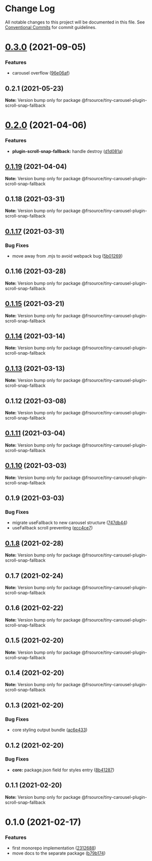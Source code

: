 # Change Log

All notable changes to this project will be documented in this file.
See [Conventional Commits](https://conventionalcommits.org) for commit guidelines.

# [0.3.0](https://github.com/FRSource/tiny-carousel/compare/@frsource/tiny-carousel-plugin-scroll-snap-fallback@0.2.1...@frsource/tiny-carousel-plugin-scroll-snap-fallback@0.3.0) (2021-09-05)


### Features

* carousel overflow ([96e06af](https://github.com/FRSource/tiny-carousel/commit/96e06af280f358f65dc87117a604b2fdf13a9c47))





## 0.2.1 (2021-05-23)

**Note:** Version bump only for package @frsource/tiny-carousel-plugin-scroll-snap-fallback





# [0.2.0](https://github.com/FRSource/tiny-carousel/compare/@frsource/tiny-carousel-plugin-scroll-snap-fallback@0.1.19...@frsource/tiny-carousel-plugin-scroll-snap-fallback@0.2.0) (2021-04-06)


### Features

* **plugin-scroll-snap-fallback:** handle destroy ([d1d081a](https://github.com/FRSource/tiny-carousel/commit/d1d081a09df1acbe41f7459e118e3ed9dffa2032))





## [0.1.19](https://github.com/FRSource/tiny-carousel/compare/@frsource/tiny-carousel-plugin-scroll-snap-fallback@0.1.18...@frsource/tiny-carousel-plugin-scroll-snap-fallback@0.1.19) (2021-04-04)

**Note:** Version bump only for package @frsource/tiny-carousel-plugin-scroll-snap-fallback





## 0.1.18 (2021-03-31)

**Note:** Version bump only for package @frsource/tiny-carousel-plugin-scroll-snap-fallback





## [0.1.17](https://github.com/FRSource/tiny-carousel/compare/@frsource/tiny-carousel-plugin-scroll-snap-fallback@0.1.16...@frsource/tiny-carousel-plugin-scroll-snap-fallback@0.1.17) (2021-03-31)


### Bug Fixes

* move away from .mjs to avoid webpack bug ([5b01269](https://github.com/FRSource/tiny-carousel/commit/5b01269b8bb2cc607c3323ea54a7fe5d89a0363a))





## 0.1.16 (2021-03-28)

**Note:** Version bump only for package @frsource/tiny-carousel-plugin-scroll-snap-fallback





## [0.1.15](https://github.com/FRSource/tiny-carousel/compare/@frsource/tiny-carousel-plugin-scroll-snap-fallback@0.1.14...@frsource/tiny-carousel-plugin-scroll-snap-fallback@0.1.15) (2021-03-21)

**Note:** Version bump only for package @frsource/tiny-carousel-plugin-scroll-snap-fallback





## [0.1.14](https://github.com/FRSource/tiny-carousel/compare/@frsource/tiny-carousel-plugin-scroll-snap-fallback@0.1.13...@frsource/tiny-carousel-plugin-scroll-snap-fallback@0.1.14) (2021-03-14)

**Note:** Version bump only for package @frsource/tiny-carousel-plugin-scroll-snap-fallback





## [0.1.13](https://github.com/FRSource/tiny-carousel/compare/@frsource/tiny-carousel-plugin-scroll-snap-fallback@0.1.12...@frsource/tiny-carousel-plugin-scroll-snap-fallback@0.1.13) (2021-03-13)

**Note:** Version bump only for package @frsource/tiny-carousel-plugin-scroll-snap-fallback





## 0.1.12 (2021-03-08)

**Note:** Version bump only for package @frsource/tiny-carousel-plugin-scroll-snap-fallback





## [0.1.11](https://github.com/FRSource/tiny-carousel/compare/@frsource/tiny-carousel-plugin-scroll-snap-fallback@0.1.10...@frsource/tiny-carousel-plugin-scroll-snap-fallback@0.1.11) (2021-03-04)

**Note:** Version bump only for package @frsource/tiny-carousel-plugin-scroll-snap-fallback





## [0.1.10](https://github.com/FRSource/tiny-carousel/compare/@frsource/tiny-carousel-plugin-scroll-snap-fallback@0.1.9...@frsource/tiny-carousel-plugin-scroll-snap-fallback@0.1.10) (2021-03-03)

**Note:** Version bump only for package @frsource/tiny-carousel-plugin-scroll-snap-fallback





## 0.1.9 (2021-03-03)


### Bug Fixes

* migrate useFallback to new carousel structure ([747db44](https://github.com/FRSource/tiny-carousel/commit/747db447997b90c95c041e48184a5fdcb3eb12fc))
* useFallback scroll preventing ([ecc4ce7](https://github.com/FRSource/tiny-carousel/commit/ecc4ce71d7ff2f514acaac9079f7ca17fd9aa6eb))





## [0.1.8](https://github.com/FRSource/tiny-carousel/compare/@frsource/tiny-carousel-plugin-scroll-snap-fallback@0.1.7...@frsource/tiny-carousel-plugin-scroll-snap-fallback@0.1.8) (2021-02-28)

**Note:** Version bump only for package @frsource/tiny-carousel-plugin-scroll-snap-fallback





## 0.1.7 (2021-02-24)

**Note:** Version bump only for package @frsource/tiny-carousel-plugin-scroll-snap-fallback





## 0.1.6 (2021-02-22)

**Note:** Version bump only for package @frsource/tiny-carousel-plugin-scroll-snap-fallback





## 0.1.5 (2021-02-20)

**Note:** Version bump only for package @frsource/tiny-carousel-plugin-scroll-snap-fallback





## 0.1.4 (2021-02-20)

**Note:** Version bump only for package @frsource/tiny-carousel-plugin-scroll-snap-fallback





## 0.1.3 (2021-02-20)


### Bug Fixes

* core styling output bundle ([ac6e433](https://github.com/FRSource/tiny-carousel/commit/ac6e433d8496b99ab7ffb68cbf58bf8b6d3d0ce0))





## 0.1.2 (2021-02-20)


### Bug Fixes

* **core:** package.json field for styles entry ([8b41287](https://github.com/FRSource/tiny-carousel/commit/8b412873818cc94e6810f3247046477a53d150ed))





## 0.1.1 (2021-02-20)

**Note:** Version bump only for package @frsource/tiny-carousel-plugin-scroll-snap-fallback





# 0.1.0 (2021-02-17)


### Features

* first monorepo implementation ([2312688](https://github.com/FRSource/tiny-carousel/commit/2312688645844099d71c228e9c94c5313fe33a61))
* move docs to the separate package ([b79b174](https://github.com/FRSource/tiny-carousel/commit/b79b174774e401d09ba2fd3877475741282c6eca))
